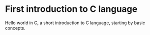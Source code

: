 # First introduction to C language
Hello world in C, a short introduction to C language, starting by basic concepts.